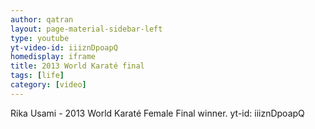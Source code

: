 ```yaml
---
author: qatran
layout: page-material-sidebar-left
type: youtube
yt-video-id: iiiznDpoapQ
homedisplay: iframe
title: 2013 World Karaté final
tags: [life]
category: [video]
---
```

Rika Usami - 2013 World Karaté Female Final winner. 
yt-id: iiiznDpoapQ
